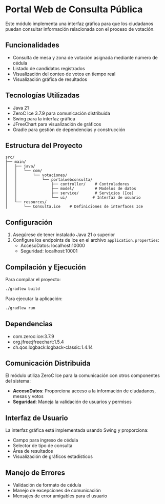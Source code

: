 # Portal Web de Consulta Pública

Este módulo implementa una interfaz gráfica para que los ciudadanos puedan consultar información relacionada con el proceso de votación.

## Funcionalidades

- Consulta de mesa y zona de votación asignada mediante número de cédula
- Listado de candidatos registrados
- Visualización del conteo de votos en tiempo real
- Visualización gráfica de resultados

## Tecnologías Utilizadas

- Java 21
- ZeroC Ice 3.7.9 para comunicación distribuida
- Swing para la interfaz gráfica
- JFreeChart para visualización de gráficos
- Gradle para gestión de dependencias y construcción

## Estructura del Proyecto

```
src/
├── main/
│   ├── java/
│   │   └── com/
│   │       └── votaciones/
│   │           └── portalwebconsulta/
│   │               ├── controller/    # Controladores
│   │               ├── model/         # Modelos de datos
│   │               ├── service/       # Servicios (Ice)
│   │               └── ui/           # Interfaz de usuario
│   └── resources/
│       └── Consulta.ice    # Definiciones de interfaces Ice
```

## Configuración

1. Asegúrese de tener instalado Java 21 o superior
2. Configure los endpoints de Ice en el archivo `application.properties`:
   - AccesoDatos: localhost:10000
   - Seguridad: localhost:10001

## Compilación y Ejecución

Para compilar el proyecto:
```bash
./gradlew build
```

Para ejecutar la aplicación:
```bash
./gradlew run
```

## Dependencias

- com.zeroc:ice:3.7.9
- org.jfree:jfreechart:1.5.4
- ch.qos.logback:logback-classic:1.4.14

## Comunicación Distribuida

El módulo utiliza ZeroC Ice para la comunicación con otros componentes del sistema:

- **AccesoDatos**: Proporciona acceso a la información de ciudadanos, mesas y votos
- **Seguridad**: Maneja la validación de usuarios y permisos

## Interfaz de Usuario

La interfaz gráfica está implementada usando Swing y proporciona:

- Campo para ingreso de cédula
- Selector de tipo de consulta
- Área de resultados
- Visualización de gráficos estadísticos

## Manejo de Errores

- Validación de formato de cédula
- Manejo de excepciones de comunicación
- Mensajes de error amigables para el usuario 